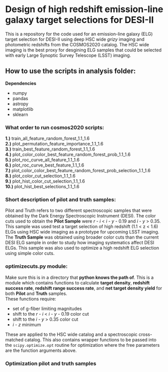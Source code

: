 # Design of high redshift emission-line galaxy target selections for DESI-II
 
  This is a repository for the code used for an emission-line galaxy (ELG) target selection for DESI-II using deep HSC wide *grizy* imaging and photometric redshifts from the COSMOS2020 catalog. The HSC wide imaging is the best proxy for desgining ELG samples that could be selected with early Large Synoptic Survey Telescope (LSST) imaging.

## How to use the scripts in analysis folder:
**Dependencies**
* numpy
* pandas
* astropy
* matplotlib
* sklearn

### What order to run cosmos2020 scripts:
**1.)** train_all_feature_random_forest_1.1_1.6<br>
**2.)** plot_permutation_feature_importance_1.1_1.6<br>
**3.)** train_best_feature_random_forest_1.1_1.6<br>
**4.)** plot_color_color_best_feature_random_forest_prob_1.1_1.6<br>
**5.)** plot_roc_curve_all_feature_1.1_1.6<br>
**6.)** plot_roc_curve_best_feature_1.1_1.6<br>
**7.)** plot_color_color_best_feature_random_forest_prob_selection_1.1_1.6<br>
**8.)** plot_color_cut_selection_1.1_1.6<br>
**9.)** plot_hist_color_cut_selection_1.1_1.6<br>
**10.)** plot_hist_best_selections_1.1_1.6<br>

### Short description of pilot and truth samples:
Pilot and Truth refers to two different spectroscopic samples that were obtained by the Dark Energy Spectroscopic Instrument (DESI). The color cuts used to obtain the **Pilot Sample** were *r* - *i* < *i* - *y* - 0.19 and *i* - *y* > 0.35. This sample was used test a target selection of high redshift (1.1 < z < 1.6) ELGs using HSC wide imaging as a prototype for upcoming LSST imaging. The **Truth Sample** was obtained using broader color cuts than the current DESI ELG sample in order to study how imaging systematics affect DESI ELGs. This sample was also used to optimize a high redshift ELG selection using simple color cuts.

### optimizecuts.py module:
Make sure this is in a directory that **python knows the path of**. This is a module which contains functions to calculate **target density**, **redshift success rate**, **redshift range success rate**, and **net target density yield** for both **Pilot** and **Truth** samples.<br> These functions require:<br> 
* set of g-fiber limiting magnitudes
* shift to the *r* - *i* < *i* - *y* - 0.19 color cut
* shift to the *i* - *y* > 0.35 color cut
* *i* - *z* minimum

These are applied to the HSC wide catalog and a spectroscopic cross-matched catalog. This also contains wrapper functions to be passed into the `scipy.optimize.opt` routine for optimization where the free parameters are the function arguments above.

### Optimization pilot and truth samples 
